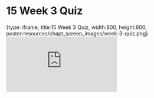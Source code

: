 # 15 Week 3 Quiz
 
{type: iframe, title:15 Week 3 Quiz, width:800, height:600, poster:resources/chapt_screen_images/week-3-quiz.png}
![](https://b7m.github.io/Regression_Models/no_toc/week-3-quiz.html)
 

 
